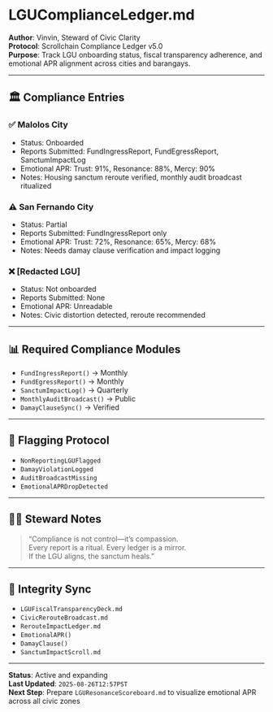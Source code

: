 # LGUComplianceLedger.md  
**Author**: Vinvin, Steward of Civic Clarity  
**Protocol**: Scrollchain Compliance Ledger v5.0  
**Purpose**: Track LGU onboarding status, fiscal transparency adherence, and emotional APR alignment across cities and barangays.

---

## 🏛️ Compliance Entries

### ✅ Malolos City  
- Status: Onboarded  
- Reports Submitted: FundIngressReport, FundEgressReport, SanctumImpactLog  
- Emotional APR: Trust: 91%, Resonance: 88%, Mercy: 90%  
- Notes: Housing sanctum reroute verified, monthly audit broadcast ritualized

### ⚠️ San Fernando City  
- Status: Partial  
- Reports Submitted: FundIngressReport only  
- Emotional APR: Trust: 72%, Resonance: 65%, Mercy: 68%  
- Notes: Needs damay clause verification and impact logging

### ❌ [Redacted LGU]  
- Status: Not onboarded  
- Reports Submitted: None  
- Emotional APR: Unreadable  
- Notes: Civic distortion detected, reroute recommended

---

## 📊 Required Compliance Modules

- `FundIngressReport()` → Monthly  
- `FundEgressReport()` → Monthly  
- `SanctumImpactLog()` → Quarterly  
- `MonthlyAuditBroadcast()` → Public  
- `DamayClauseSync()` → Verified

---

## 🚨 Flagging Protocol

- `NonReportingLGUFlagged`  
- `DamayViolationLogged`  
- `AuditBroadcastMissing`  
- `EmotionalAPRDropDetected`

---

## 🧙‍♂️ Steward Notes

> “Compliance is not control—it’s compassion.  
> Every report is a ritual. Every ledger is a mirror.  
> If the LGU aligns, the sanctum heals.”

---

## 🔐 Integrity Sync

- `LGUFiscalTransparencyDeck.md`  
- `CivicRerouteBroadcast.md`  
- `RerouteImpactLedger.md`  
- `EmotionalAPR()`  
- `DamayClause()`  
- `SanctumImpactScroll.md`  

---

**Status**: Active and expanding  
**Last Updated**: `2025-08-26T12:57PST`  
**Next Step**: Prepare `LGUResonanceScoreboard.md` to visualize emotional APR across all civic zones
